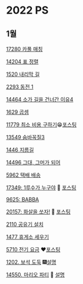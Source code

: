 # 2022 PS 

## 1월

[17280 카풀 매칭](https://www.acmicpc.net/problem/17280)

[14204 표 정렬](https://www.acmicpc.net/problem/14204)

[1520 내리막 길](https://www.acmicpc.net/problem/1520)

[2293 동전 1](https://www.acmicpc.net/problem/2293)

[14464 소가 길을 건너간 이유4](https://www.acmicpc.net/problem/14464)

[1629 곱셈](https://www.acmicpc.net/problem/1629)

[11779 최소 비용 구하기](https://www.acmicpc.net/problem/11779)😁[포스팅](https://dalseoin.tistory.com/entry/%EB%B0%B1%EC%A4%80-%ED%8C%8C%EC%9D%B4%EC%8D%AC-11779-%EC%B5%9C%EC%86%8C-%EB%B9%84%EC%9A%A9-%EA%B5%AC%ED%95%98%EA%B8%B02)

[13549 숨바꼭질3](https://www.acmicpc.net/problem/13549)

[1446 지름길](https://www.acmicpc.net/problem/1446)

[14496 그대, 그머가 되어](https://www.acmicpc.net/problem/14496)

[5962 택배 배송](https://www.acmicpc.net/problem/5972)

[17349: 1루수가 누구야](https://www.acmicpc.net/problem/17349) 🧡 [포스팅](https://dalseoin.tistory.com/entry/%EB%B0%B1%EC%A4%80-%ED%8C%8C%EC%9D%B4%EC%8D%AC-17349-1%EB%A3%A8%EC%88%98%EA%B0%80-%EB%88%84%EA%B5%AC%EC%95%BC)

[9625: BABBA](https://www.acmicpc.net/problem/9625)

[20157: 화살을 쏘자!](https://www.acmicpc.net/problem/20157) 🐸 [포스팅](https://dalseoin.tistory.com/entry/%EB%B0%B1%EC%A4%80-%ED%8C%8C%EC%9D%B4%EC%8D%AC-20157-%ED%99%94%EC%82%B4%EC%9D%84-%EC%8F%98%EC%9E%90)

[2110 공유기 설치](https://www.acmicpc.net/problem/2110)

[1477 휴게소 세우기](https://www.acmicpc.net/problem/1477)

[5710 전기 요금](https://www.acmicpc.net/problem/5710) ❤[포스팅](https://dalseoin.tistory.com/entry/%EB%B0%B1%EC%A4%80-%ED%8C%8C%EC%9D%B4%EC%8D%AC-5710%EC%A0%84%EA%B8%B0-%EC%9A%94%EA%B8%88)

 [1202. 보석 도둑](https://www.acmicpc.net/problem/1202) 🎆[설명](https://dalseoin.tistory.com/entry/%EB%B0%B1%EC%A4%80-%ED%8C%8C%EC%9D%B4%EC%8D%AC-1202-%EB%B3%B4%EC%84%9D-%EB%8F%84%EB%91%91)

[14550. 마리오 파티](https://www.acmicpc.net/problem/14550) 🎈 [설명](https://dalseoin.tistory.com/entry/%EB%B0%B1%EC%A4%80-%ED%8C%8C%EC%9D%B4%EC%8D%AC-14550-%EB%A7%88%EB%A6%AC%EC%98%A4-%ED%8C%8C%ED%8B%B0)
